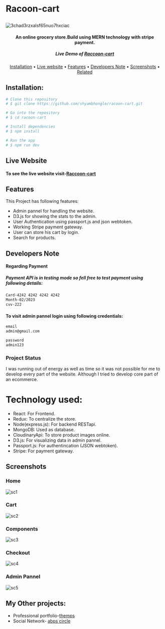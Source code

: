 # <p>Racoon-cart</p>

![3chad3rzxalsf65nuo7hxciac](https://user-images.githubusercontent.com/33424140/62412053-60be4d00-b61a-11e9-85ac-ad5e2440597f.jpg)


<h4 align="center">An online grocery store.Build using MERN technology with stripe payment.</h4>
<h5 align="center">Live Demo of <a href="https://obscure-reef-81919.herokuapp.com/">Raccoon-cart</a></h5>

<p align="center">
  <a href="#Installation">Installation</a> •
  <a href="#Live-Website">Live website</a> •
  <a href="#Features">Features</a> •
  <a href="#Developers-Note">Developers Note</a> •
  <a href="#Screenshots">Screenshots</a> •
  <a href="#Related">Related</a>
</p>


## Installation: 

```bash
# Clone this repository
# $ git clone https://github.com/shyambhongle/racoon-cart.git

# Go into the repository
# $ cd racoon-cart

# Install dependencies
# $ npm install

# Run the app
# $ npm run dev
```

## Live Website
<h4>To see the live website visit-<a href="https://obscure-reef-81919.herokuapp.com/">Raccoon-cart</a></h4>

## Features
This Project has following features:

- Admin pannel for handling the website.
- D3.js for showing the stats to the admin.
- User Authentication using passport.js and json webtoken.
- Working Stripe payment gateway. 
- User can store his cart by login.
- Search for products.

## Developers Note

<h4>Regarding Payment</h4>
<h5>Payment API is in testing mode so fell free to test payment using following details:</h5>

```bash
Card-4242 4242 4242 4242
Month-02/2023
cvv-222
```


<h4>To visit admin pannel login using following credentials:</h4>

```bash
email
admin@gmail.com

password
admin123
```
<h3>Project Status</h3>
<p>I was running out of energy as well as time so it was not possible for me to develop every part of the website.
   Although I tried to develop core part of an ecommerce.</p>
 
# Technology used:</h4>

- React: For Frontend.
- Redux: To centralize the store.
- Node(express.js): For backend RESTapi.
- MongoDB: Used as database.
- CloudinaryApi: To store product images online.
- D3.js: For visualizing data in admin pannel.
- Passport.js: For authentincation (JSON webtoken).
- Stripe: For payment gateway.
 
   
 ## Screenshots
 
<h3>Home</h3>

![sc1](https://user-images.githubusercontent.com/33424140/62266548-564b5a00-b446-11e9-8b33-aa219f95d332.png)

<h3>Cart</h3>

![sc2](https://user-images.githubusercontent.com/33424140/62267100-a3303000-b448-11e9-9211-c866bce30b04.png)

<h3>Components</h3>

![sc3](https://user-images.githubusercontent.com/33424140/62267108-ac210180-b448-11e9-8575-9e6aed2bbdb8.png)

<h3>Checkout</h3>

![sc4](https://user-images.githubusercontent.com/33424140/62267121-b8a55a00-b448-11e9-888a-52d5d74cb3df.png)

<h3>Admin Pannel</h3>

![sc5](https://user-images.githubusercontent.com/33424140/62267868-5568f700-b44b-11e9-8bd4-177025bacdaf.png)

## My Other projects:
- Professional portfolio-<a href="https://github.com/shyambhongle/The-MPS">themps</a>
- Social Network- <a href="https://github.com/shyambhongle/abpscircle.git">abps circle</a>
